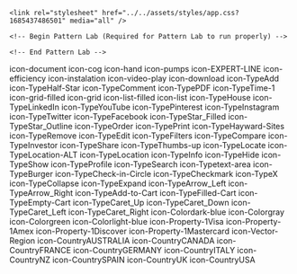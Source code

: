 
<!DOCTYPE html>
<html class="">
  <head>
    <title></title>
    <meta charset="UTF-8">
    <meta name="viewport" content="width=device-width" />

    <link rel="stylesheet" href="../../assets/styles/app.css?1685437486501" media="all" />

    <!-- Begin Pattern Lab (Required for Pattern Lab to run properly) -->
    
    <!-- End Pattern Lab -->

  </head>
  <body class="">
    <span class="a-icon">
        <span class="icon-document a-icon__icon"><span class="path1"></span><span class="path2"></span><span class="path3"></span><span class="path4"></span><span class="path5"></span><span class="path6"></span><span class="path7"></span></span>
        <span class="a-icon__name">icon-document</span>
    </span>
    <span class="a-icon">
        <span class="icon-cog a-icon__icon"><span class="path1"></span></span>
        <span class="a-icon__name">icon-cog</span>
    </span>
    <span class="a-icon">
        <span class="icon-hand a-icon__icon"><span class="path1"></span></span>
        <span class="a-icon__name">icon-hand</span>
    </span>
    <span class="a-icon">
        <span class="icon-pumps a-icon__icon"><span class="path1"></span></span>
        <span class="a-icon__name">icon-pumps</span>
    </span>
    <span class="a-icon">
        <span class="icon-EXPERT-LINE a-icon__icon"><span class="path1"></span><span class="path2"></span><span class="path3"></span><span class="path4"></span><span class="path5"></span><span class="path6"></span><span class="path7"></span><span class="path8"></span><span class="path9"></span><span class="path10"></span><span class="path11"></span><span class="path12"></span></span>
        <span class="a-icon__name">icon-EXPERT-LINE</span>
    </span>
    <span class="a-icon">
        <span class="icon-efficiency a-icon__icon"><span class="path1"></span></span>
        <span class="a-icon__name">icon-efficiency</span>
    </span>
    <span class="a-icon">
        <span class="icon-instalation a-icon__icon"><span class="path1"></span></span>
        <span class="a-icon__name">icon-instalation</span>
    </span>
    <span class="a-icon">
        <span class="icon-video-play a-icon__icon"><span class="path1"></span><span class="path2"></span></span>
        <span class="a-icon__name">icon-video-play</span>
    </span>
    <span class="a-icon">
        <span class="icon-download a-icon__icon"><span class="path1"></span><span class="path2"></span></span>
        <span class="a-icon__name">icon-download</span>
    </span>
    <span class="a-icon">
        <span class="icon-TypeAdd a-icon__icon"><span class="path1"></span><span class="path2"></span></span>
        <span class="a-icon__name">icon-TypeAdd</span>
    </span>
    <span class="a-icon">
        <span class="icon-TypeHalf-Star a-icon__icon"><span class="path1"></span></span>
        <span class="a-icon__name">icon-TypeHalf-Star</span>
    </span>
    <span class="a-icon">
        <span class="icon-TypeComment a-icon__icon"><span class="path1"></span></span>
        <span class="a-icon__name">icon-TypeComment</span>
    </span>
    <span class="a-icon">
        <span class="icon-TypePDF a-icon__icon"><span class="path1"></span><span class="path2"></span><span class="path3"></span><span class="path4"></span></span>
        <span class="a-icon__name">icon-TypePDF</span>
    </span>
    <span class="a-icon">
        <span class="icon-TypeTime-1 a-icon__icon"><span class="path1"></span><span class="path2"></span></span>
        <span class="a-icon__name">icon-TypeTime-1</span>
    </span>
    <span class="a-icon">
        <span class="icon-grid-filled a-icon__icon"><span class="path1"></span><span class="path2"></span><span class="path3"></span><span class="path4"></span></span>
        <span class="a-icon__name">icon-grid-filled</span>
    </span>
    <span class="a-icon">
        <span class="icon-grid a-icon__icon"><span class="path1"></span></span>
        <span class="a-icon__name">icon-grid</span>
    </span>
    <span class="a-icon">
        <span class="icon-list-filled a-icon__icon"><span class="path1"></span><span class="path2"></span><span class="path3"></span><span class="path4"></span><span class="path5"></span><span class="path6"></span></span>
        <span class="a-icon__name">icon-list-filled</span>
    </span>
    <span class="a-icon">
        <span class="icon-list a-icon__icon"><span class="path1"></span><span class="path2"></span><span class="path3"></span><span class="path4"></span><span class="path5"></span><span class="path6"></span></span>
        <span class="a-icon__name">icon-list</span>
    </span>
    <span class="a-icon">
        <span class="icon-TypeHouse a-icon__icon"><span class="path1"></span></span>
        <span class="a-icon__name">icon-TypeHouse</span>
    </span>
    <span class="a-icon">
        <span class="icon-TypeLinkedIn a-icon__icon"><span class="path1"></span></span>
        <span class="a-icon__name">icon-TypeLinkedIn</span>
    </span>
    <span class="a-icon">
        <span class="icon-TypeYouTube a-icon__icon"><span class="path1"></span></span>
        <span class="a-icon__name">icon-TypeYouTube</span>
    </span>
    <span class="a-icon">
        <span class="icon-TypePinterest a-icon__icon"><span class="path1"></span></span>
        <span class="a-icon__name">icon-TypePinterest</span>
    </span>
    <span class="a-icon">
        <span class="icon-TypeInstagram a-icon__icon"><span class="path1"></span></span>
        <span class="a-icon__name">icon-TypeInstagram</span>
    </span>
    <span class="a-icon">
        <span class="icon-TypeTwitter a-icon__icon"><span class="path1"></span></span>
        <span class="a-icon__name">icon-TypeTwitter</span>
    </span>
    <span class="a-icon">
        <span class="icon-TypeFacebook a-icon__icon"><span class="path1"></span></span>
        <span class="a-icon__name">icon-TypeFacebook</span>
    </span>
    <span class="a-icon">
        <span class="icon-TypeStar_Filled a-icon__icon"><span class="path1"></span></span>
        <span class="a-icon__name">icon-TypeStar_Filled</span>
    </span>
    <span class="a-icon">
        <span class="icon-TypeStar_Outline a-icon__icon"><span class="path1"></span></span>
        <span class="a-icon__name">icon-TypeStar_Outline</span>
    </span>
    <span class="a-icon">
        <span class="icon-TypeOrder a-icon__icon"><span class="path1"></span></span>
        <span class="a-icon__name">icon-TypeOrder</span>
    </span>
    <span class="a-icon">
        <span class="icon-TypePrint a-icon__icon"><span class="path1"></span><span class="path2"></span><span class="path3"></span><span class="path4"></span></span>
        <span class="a-icon__name">icon-TypePrint</span>
    </span>
    <span class="a-icon">
        <span class="icon-TypeHayward-Sites a-icon__icon"><span class="path1"></span><span class="path2"></span><span class="path3"></span></span>
        <span class="a-icon__name">icon-TypeHayward-Sites</span>
    </span>
    <span class="a-icon">
        <span class="icon-TypeRemove a-icon__icon"><span class="path1"></span><span class="path2"></span><span class="path3"></span><span class="path4"></span></span>
        <span class="a-icon__name">icon-TypeRemove</span>
    </span>
    <span class="a-icon">
        <span class="icon-TypeEdit a-icon__icon"><span class="path1"></span><span class="path2"></span></span>
        <span class="a-icon__name">icon-TypeEdit</span>
    </span>
    <span class="a-icon">
        <span class="icon-TypeFilters a-icon__icon"><span class="path1"></span><span class="path2"></span><span class="path3"></span></span>
        <span class="a-icon__name">icon-TypeFilters</span>
    </span>
    <span class="a-icon">
        <span class="icon-TypeCompare a-icon__icon"><span class="path1"></span></span>
        <span class="a-icon__name">icon-TypeCompare</span>
    </span>
    <span class="a-icon">
        <span class="icon-TypeInvestor a-icon__icon"><span class="path1"></span></span>
        <span class="a-icon__name">icon-TypeInvestor</span>
    </span>
    <span class="a-icon">
        <span class="icon-TypeShare a-icon__icon"><span class="path1"></span></span>
        <span class="a-icon__name">icon-TypeShare</span>
    </span>
    <span class="a-icon">
        <span class="icon-TypeThumbs-up a-icon__icon"><span class="path1"></span></span>
        <span class="a-icon__name">icon-TypeThumbs-up</span>
    </span>
    <span class="a-icon">
        <span class="icon-TypeLocate a-icon__icon"><span class="path1"></span></span>
        <span class="a-icon__name">icon-TypeLocate</span>
    </span>
    <span class="a-icon">
        <span class="icon-TypeLocation-ALT a-icon__icon"><span class="path1"></span></span>
        <span class="a-icon__name">icon-TypeLocation-ALT</span>
    </span>
    <span class="a-icon">
        <span class="icon-TypeLocation a-icon__icon"><span class="path1"></span><span class="path2"></span><span class="path3"></span></span>
        <span class="a-icon__name">icon-TypeLocation</span>
    </span>
    <span class="a-icon">
        <span class="icon-TypeInfo a-icon__icon"><span class="path1"></span></span>
        <span class="a-icon__name">icon-TypeInfo</span>
    </span>
    <span class="a-icon">
        <span class="icon-TypeHide a-icon__icon"><span class="path1"></span></span>
        <span class="a-icon__name">icon-TypeHide</span>
    </span>
    <span class="a-icon">
        <span class="icon-TypeShow a-icon__icon"><span class="path1"></span></span>
        <span class="a-icon__name">icon-TypeShow</span>
    </span>
    <span class="a-icon">
        <span class="icon-TypeProfile a-icon__icon"><span class="path1"></span></span>
        <span class="a-icon__name">icon-TypeProfile</span>
    </span>
    <span class="a-icon">
        <span class="icon-TypeSearch a-icon__icon"><span class="path1"></span></span>
        <span class="a-icon__name">icon-TypeSearch</span>
    </span>
    <span class="a-icon">
        <span class="icon-Typetext-area a-icon__icon"><span class="path1"></span></span>
        <span class="a-icon__name">icon-Typetext-area</span>
    </span>
    <span class="a-icon">
        <span class="icon-TypeBurger a-icon__icon"><span class="path1"></span></span>
        <span class="a-icon__name">icon-TypeBurger</span>
    </span>
    <span class="a-icon">
        <span class="icon-TypeCheck-in-Circle a-icon__icon"><span class="path1"></span><span class="path2"></span></span>
        <span class="a-icon__name">icon-TypeCheck-in-Circle</span>
    </span>
    <span class="a-icon">
        <span class="icon-TypeCheckmark a-icon__icon"><span class="path1"></span></span>
        <span class="a-icon__name">icon-TypeCheckmark</span>
    </span>
    <span class="a-icon">
        <span class="icon-TypeX a-icon__icon"><span class="path1"></span></span>
        <span class="a-icon__name">icon-TypeX</span>
    </span>
    <span class="a-icon">
        <span class="icon-TypeCollapse a-icon__icon"><span class="path1"></span></span>
        <span class="a-icon__name">icon-TypeCollapse</span>
    </span>
    <span class="a-icon">
        <span class="icon-TypeExpand a-icon__icon"><span class="path1"></span></span>
        <span class="a-icon__name">icon-TypeExpand</span>
    </span>
    <span class="a-icon">
        <span class="icon-TypeArrow_Left a-icon__icon"><span class="path1"></span></span>
        <span class="a-icon__name">icon-TypeArrow_Left</span>
    </span>
    <span class="a-icon">
        <span class="icon-TypeArrow_Right a-icon__icon"><span class="path1"></span></span>
        <span class="a-icon__name">icon-TypeArrow_Right</span>
    </span>
    <span class="a-icon">
        <span class="icon-TypeAdd-to-Cart a-icon__icon"><span class="path1"></span><span class="path2"></span><span class="path3"></span></span>
        <span class="a-icon__name">icon-TypeAdd-to-Cart</span>
    </span>
    <span class="a-icon">
        <span class="icon-TypeFilled-Cart a-icon__icon"><span class="path1"></span><span class="path2"></span><span class="path3"></span></span>
        <span class="a-icon__name">icon-TypeFilled-Cart</span>
    </span>
    <span class="a-icon">
        <span class="icon-TypeEmpty-Cart a-icon__icon"><span class="path1"></span></span>
        <span class="a-icon__name">icon-TypeEmpty-Cart</span>
    </span>
    <span class="a-icon">
        <span class="icon-TypeCaret_Up a-icon__icon"><span class="path1"></span></span>
        <span class="a-icon__name">icon-TypeCaret_Up</span>
    </span>
    <span class="a-icon">
        <span class="icon-TypeCaret_Down a-icon__icon"><span class="path1"></span></span>
        <span class="a-icon__name">icon-TypeCaret_Down</span>
    </span>
    <span class="a-icon">
        <span class="icon-TypeCaret_Left a-icon__icon"><span class="path1"></span></span>
        <span class="a-icon__name">icon-TypeCaret_Left</span>
    </span>
    <span class="a-icon">
        <span class="icon-TypeCaret_Right a-icon__icon"><span class="path1"></span></span>
        <span class="a-icon__name">icon-TypeCaret_Right</span>
    </span>
    <span class="a-icon">
        <span class="icon-Colordark-blue a-icon__icon"><span class="path1"></span><span class="path2"></span></span>
        <span class="a-icon__name">icon-Colordark-blue</span>
    </span>
    <span class="a-icon">
        <span class="icon-Colorgray a-icon__icon"><span class="path1"></span><span class="path2"></span></span>
        <span class="a-icon__name">icon-Colorgray</span>
    </span>
    <span class="a-icon">
        <span class="icon-Colorgreen a-icon__icon"><span class="path1"></span><span class="path2"></span></span>
        <span class="a-icon__name">icon-Colorgreen</span>
    </span>
    <span class="a-icon">
        <span class="icon-Colorlight-blue a-icon__icon"><span class="path1"></span><span class="path2"></span></span>
        <span class="a-icon__name">icon-Colorlight-blue</span>
    </span>
    <span class="a-icon">
        <span class="icon-Property-1Visa a-icon__icon"><span class="path1"></span><span class="path2"></span><span class="path3"></span></span>
        <span class="a-icon__name">icon-Property-1Visa</span>
    </span>
    <span class="a-icon">
        <span class="icon-Property-1Amex a-icon__icon"><span class="path1"></span><span class="path2"></span><span class="path3"></span></span>
        <span class="a-icon__name">icon-Property-1Amex</span>
    </span>
    <span class="a-icon">
        <span class="icon-Property-1Discover a-icon__icon"><span class="path1"></span><span class="path2"></span><span class="path3"></span><span class="path4"></span><span class="path5"></span></span>
        <span class="a-icon__name">icon-Property-1Discover</span>
    </span>
    <span class="a-icon">
        <span class="icon-Property-1Mastercard a-icon__icon"><span class="path1"></span><span class="path2"></span><span class="path3"></span><span class="path4"></span><span class="path5"></span></span>
        <span class="a-icon__name">icon-Property-1Mastercard</span>
    </span>
    <span class="a-icon">
        <span class="icon-Vector-Region a-icon__icon"><span class="path1"></span></span>
        <span class="a-icon__name">icon-Vector-Region</span>
    </span>
    <span class="a-icon">
        <span class="icon-CountryAUSTRALIA a-icon__icon"><span class="path1"></span><span class="path2"></span><span class="path3"></span><span class="path4"></span><span class="path5"></span><span class="path6"></span><span class="path7"></span><span class="path8"></span><span class="path9"></span><span class="path10"></span><span class="path11"></span></span>
        <span class="a-icon__name">icon-CountryAUSTRALIA</span>
    </span>
    <span class="a-icon">
        <span class="icon-CountryCANADA a-icon__icon"><span class="path1"></span><span class="path2"></span><span class="path3"></span><span class="path4"></span></span>
        <span class="a-icon__name">icon-CountryCANADA</span>
    </span>
    <span class="a-icon">
        <span class="icon-CountryFRANCE a-icon__icon"><span class="path1"></span><span class="path2"></span><span class="path3"></span></span>
        <span class="a-icon__name">icon-CountryFRANCE</span>
    </span>
    <span class="a-icon">
        <span class="icon-CountryGERMANY a-icon__icon"><span class="path1"></span><span class="path2"></span><span class="path3"></span></span>
        <span class="a-icon__name">icon-CountryGERMANY</span>
    </span>
    <span class="a-icon">
        <span class="icon-CountryITALY a-icon__icon"><span class="path1"></span><span class="path2"></span><span class="path3"></span></span>
        <span class="a-icon__name">icon-CountryITALY</span>
    </span>
    <span class="a-icon">
        <span class="icon-CountryNZ a-icon__icon"><span class="path1"></span><span class="path2"></span><span class="path3"></span><span class="path4"></span><span class="path5"></span><span class="path6"></span><span class="path7"></span><span class="path8"></span><span class="path9"></span></span>
        <span class="a-icon__name">icon-CountryNZ</span>
    </span>
    <span class="a-icon">
        <span class="icon-CountrySPAIN a-icon__icon"><span class="path1"></span><span class="path2"></span><span class="path3"></span><span class="path4"></span><span class="path5"></span><span class="path6"></span><span class="path7"></span><span class="path8"></span><span class="path9"></span><span class="path10"></span><span class="path11"></span><span class="path12"></span><span class="path13"></span><span class="path14"></span><span class="path15"></span><span class="path16"></span><span class="path17"></span><span class="path18"></span><span class="path19"></span><span class="path20"></span><span class="path21"></span><span class="path22"></span><span class="path23"></span><span class="path24"></span><span class="path25"></span><span class="path26"></span><span class="path27"></span><span class="path28"></span><span class="path29"></span></span>
        <span class="a-icon__name">icon-CountrySPAIN</span>
    </span>
    <span class="a-icon">
        <span class="icon-CountryUK a-icon__icon"><span class="path1"></span><span class="path2"></span><span class="path3"></span><span class="path4"></span><span class="path5"></span><span class="path6"></span><span class="path7"></span><span class="path8"></span><span class="path9"></span><span class="path10"></span><span class="path11"></span><span class="path12"></span><span class="path13"></span><span class="path14"></span></span>
        <span class="a-icon__name">icon-CountryUK</span>
    </span>
    <span class="a-icon">
        <span class="icon-CountryUSA a-icon__icon"><span class="path1"></span><span class="path2"></span><span class="path3"></span><span class="path4"></span><span class="path5"></span><span class="path6"></span></span>
        <span class="a-icon__name">icon-CountryUSA</span>
    </span>

<!--DO NOT REMOVE-->
<script type="text/json" id="pl-pattern-data-footer" class="pl-js-pattern-data">
  {"cssEnabled":false,"patternLineageExists":false,"patternLineages":[],"lineage":[],"patternLineageRExists":false,"patternLineagesR":[],"lineageR":[],"patternLineageEExists":false,"patternDesc":"<p>This contains the styling of icons that can be used throughout the interface, which contains:</p>\n<ul>\n<li>All imported icons</li>\n</ul>\n","patternBreadcrumb":{"patternType":"atoms","patternSubtype":"iconography"},"patternExtension":"hbs","patternName":"Icons","patternPartial":"atoms-icons","patternState":"","patternEngineName":"handlebars","extraOutput":{}}
</script>

<script>
  window.patternData = {"cssEnabled":false,"patternLineageExists":false,"patternLineages":[],"lineage":[],"patternLineageRExists":false,"patternLineagesR":[],"lineageR":[],"patternLineageEExists":false,"patternDesc":"<p>This contains the styling of icons that can be used throughout the interface, which contains:</p>\n<ul>\n<li>All imported icons</li>\n</ul>\n","patternBreadcrumb":{"patternType":"atoms","patternSubtype":"iconography"},"patternExtension":"hbs","patternName":"Icons","patternPartial":"atoms-icons","patternState":"","patternEngineName":"handlebars","extraOutput":{}};
</script>

<script>
  /*!
   * scriptLoader - v0.1
   *
   * Copyright (c) 2014 Dave Olsen, http://dmolsen.com
   * Licensed under the MIT license
   *
   */

  var scriptLoader = {

    run: function(js,cb,target) {
      var s  = document.getElementById(target+'-'+cb);
      for (var i = 0; i < js.length; i++) {
        var src = (typeof js[i] != 'string') ? js[i].src : js[i];
        var c   = document.createElement('script');
        c.src   = '../../'+src+'?'+cb;
        if (typeof js[i] != 'string') {
          if (js[i].dep !== undefined) {
            c.onload = function(dep,cb,target) {
              return function() {
                scriptLoader.run(dep,cb,target);
              }
            }(js[i].dep,cb,target);
          }
        }
        s.parentNode.insertBefore(c,s);
      }
    }

  }
</script>

<!-- <script id="pl-js-polyfill-insert-1685437486501">
  (function() {
    if (self != top) {
      var cb = '1685437486501';
      var js = [];
      scriptLoader.run(js,cb,'pl-js-polyfill-insert');
    }
  })();
</script> -->


<!-- <script type="module">
  // always load Pattern-specific JS so UI like accordions, etc can continue to work even when viewed as a standalone HTML page
  import('../../styleguide/js/patternlab-pattern.modern.js');
</script>

<script id="pl-js-insert-1685437486501" nomodule>
  /*! loadJS: load a JS file asynchronously. [c]2014 @scottjehl, Filament Group, Inc. (Based on http://goo.gl/REQGQ by Paul Irish). Licensed MIT */
  !function(e){var t=function(t,n){"use strict";var o=e.document.getElementsByTagName("script")[0],r=e.document.createElement("script");return r.src=t,r.async=!0,o.parentNode.insertBefore(r,o),n&&"function"==typeof n&&(r.onload=n),r};"undefined"!=typeof module?module.exports=t:e.loadJS=t}("undefined"!=typeof global?global:this);

  // always load Pattern-specific JS so UI like accordions, etc can continue to work even when viewed as a standalone HTML page
  loadJS('../../styleguide/js/patternlab-pattern.js');
</script> -->

<!-- <script src="../../assets/scripts/lib.js" media="all"></script>
<script src="../../assets/scripts/app.js" media="all"></script> -->
</body>
</html>
